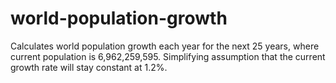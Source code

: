 # world-population-growth
Calculates world population growth each year for the next 25 years, where current population is 6,962,259,595.  Simplifying assumption that the current growth rate will stay constant at 1.2%. 
